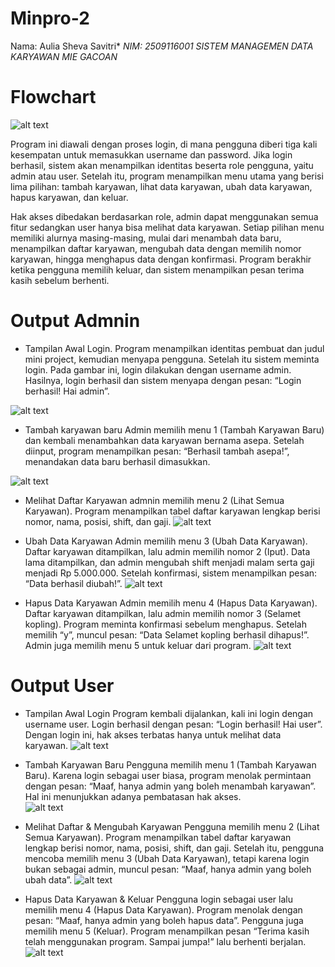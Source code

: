 # Minpro-2
Nama: Aulia Sheva Savitri*
*NIM: 2509116001*
*SISTEM MANAGEMEN DATA KARYAWAN MIE GACOAN*

# Flowchart
![alt text](https://github.com/auliasheva/Minpro-2/blob/main/minpro2.drawio%20(1).png?raw=true)

Program ini diawali dengan proses login, di mana pengguna diberi tiga kali kesempatan untuk memasukkan username dan password. Jika login berhasil, sistem akan menampilkan identitas beserta role pengguna, yaitu admin atau user. Setelah itu, program menampilkan menu utama yang berisi lima pilihan: tambah karyawan, lihat data karyawan, ubah data karyawan, hapus karyawan, dan keluar.

Hak akses dibedakan berdasarkan role, admin dapat menggunakan semua fitur sedangkan user hanya bisa melihat data karyawan. Setiap pilihan menu memiliki alurnya masing-masing, mulai dari menambah data baru, menampilkan daftar karyawan, mengubah data dengan memilih nomor karyawan, hingga menghapus data dengan konfirmasi. Program berakhir ketika pengguna memilih keluar, dan sistem menampilkan pesan terima kasih sebelum berhenti.


# Output Admnin

* Tampilan Awal Login.
  Program menampilkan identitas pembuat dan judul mini project, kemudian menyapa pengguna. Setelah itu sistem meminta login. Pada gambar ini, login dilakukan dengan username admin. Hasilnya, login berhasil dan sistem menyapa dengan pesan: “Login berhasil! Hai admin”.

![alt text](https://github.com/auliasheva/Minpro-2/blob/main/minpro%202/Cuplikan%20layar%202025-09-28%20221333.png?raw=true)

* Tambah karyawan baru
  Admin memilih menu 1 (Tambah Karyawan Baru) dan kembali menambahkan data karyawan bernama asepa. Setelah diinput, program menampilkan pesan: “Berhasil tambah asepa!”, menandakan data baru berhasil dimasukkan.
  
![alt text](https://github.com/auliasheva/Minpro-2/blob/main/minpro%202/Cuplikan%20layar%202025-09-28%20221355.png?raw=true)


* Melihat Daftar Karyawan
  admnin memilih menu 2 (Lihat Semua Karyawan). Program menampilkan tabel daftar karyawan lengkap berisi nomor, nama, posisi, shift, dan gaji.
![alt text](https://github.com/auliasheva/Minpro-2/blob/main/minpro%202/Cuplikan%20layar%202025-09-28%20221425.png?raw=true)

* Ubah Data Karyawan
  Admin memilih menu 3 (Ubah Data Karyawan). Daftar karyawan ditampilkan, lalu admin memilih nomor 2 (Iput). Data lama ditampilkan, dan admin mengubah shift menjadi malam serta gaji menjadi Rp 5.000.000. Setelah konfirmasi, sistem menampilkan pesan: “Data berhasil diubah!”.
![alt text](https://github.com/auliasheva/Minpro-2/blob/main/minpro%202/Cuplikan%20layar%202025-09-28%20221441.png?raw=true)

* Hapus Data Karyawan
  Admin memilih menu 4 (Hapus Data Karyawan). Daftar karyawan ditampilkan, lalu admin memilih nomor 3 (Selamet kopling). Program meminta konfirmasi sebelum menghapus. Setelah memilih “y”, muncul pesan: “Data Selamet kopling berhasil dihapus!”.
  Admin juga memilih menu 5 untuk keluar dari program. 
![alt text](https://github.com/auliasheva/Minpro-2/blob/main/minpro%202/Cuplikan%20layar%202025-09-28%20221511.png?raw=true)


# Output User
* Tampilan Awal Login
  Program kembali dijalankan, kali ini login dengan username user. Login berhasil dengan pesan: “Login berhasil! Hai user”. Dengan login ini, hak akses terbatas hanya untuk melihat data karyawan.
![alt text](https://github.com/auliasheva/Minpro-2/blob/main/minpro%202/Cuplikan%20layar%202025-09-28%20221643.png?raw=true)

* Tambah Karyawan Baru
  Pengguna memilih menu 1 (Tambah Karyawan Baru). Karena login sebagai user biasa, program menolak permintaan dengan pesan: “Maaf, hanya admin yang boleh menambah karyawan”. Hal ini menunjukkan adanya pembatasan hak akses.  
![alt text](https://github.com/auliasheva/Minpro-2/blob/main/minpro%202/Cuplikan%20layar%202025-09-28%20221658.png?raw=true)

* Melihat Daftar & Mengubah Karyawan
  Pengguna memilih menu 2 (Lihat Semua Karyawan). Program menampilkan tabel daftar karyawan lengkap berisi nomor, nama, posisi, shift, dan gaji. Setelah itu, pengguna mencoba memilih menu 3 (Ubah Data Karyawan), tetapi karena login bukan sebagai admin, muncul pesan: “Maaf, hanya admin yang boleh ubah data”.
![alt text](https://github.com/auliasheva/Minpro-2/blob/main/minpro%202/Cuplikan%20layar%202025-09-28%20221725.png?raw=true)

* Hapus Data Karyawan & Keluar
  Pengguna login sebagai user lalu memilih menu 4 (Hapus Data Karyawan). Program menolak dengan pesan: “Maaf, hanya admin yang boleh hapus data”. Pengguna juga memilih menu 5 (Keluar). Program menampilkan pesan “Terima kasih telah menggunakan program. Sampai jumpa!” lalu berhenti berjalan.
![alt text](https://github.com/auliasheva/Minpro-2/blob/main/minpro%202/Cuplikan%20layar%202025-09-28%20221737.png?raw=true)


